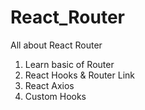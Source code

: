# React_Router
All about React Router

1. Learn basic of Router
2. React Hooks & Router Link
3. React Axios
4. Custom Hooks 
